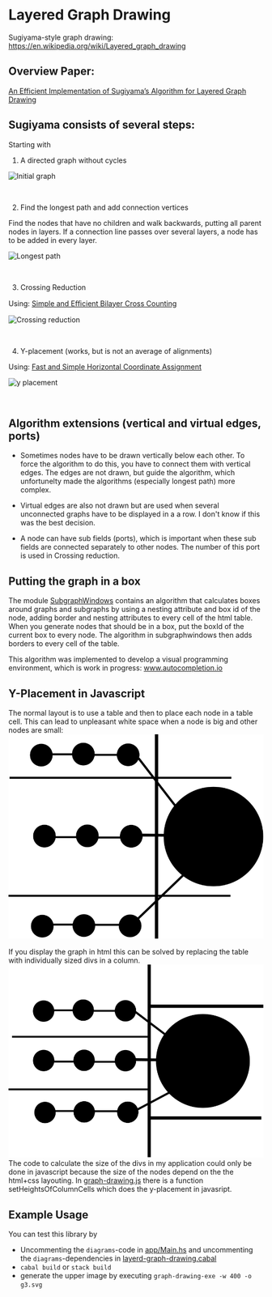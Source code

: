 # Layered Graph Drawing
Sugiyama-style graph drawing: https://en.wikipedia.org/wiki/Layered_graph_drawing

## Overview Paper:
[An Efficient Implementation of Sugiyama’s
Algorithm for Layered Graph Drawing](https://www.elibm.org/ft/10011396000)

## Sugiyama consists of several steps:

Starting with

1. A directed graph without cycles

![Initial graph](https://raw.githubusercontent.com/tkvogt/layered-graph-drawing/main/graphs/g0.svg)

&nbsp;

2. Find the longest path and add connection vertices

Find the nodes that have no children and walk backwards, putting all parent nodes in layers.
If a connection line passes over several layers, a node has to be added in every layer.

![Longest path](https://raw.githubusercontent.com/tkvogt/layered-graph-drawing/main/graphs/g1.svg)

&nbsp;

3. Crossing Reduction

Using: [Simple and Eﬃcient Bilayer Cross Counting](http://ls11-www.cs.tu-dortmund.de/downloads/papers/BJM04.pdf)

![Crossing reduction](https://raw.githubusercontent.com/tkvogt/layered-graph-drawing/main/graphs/g2.svg)

&nbsp;

4. Y-placement (works, but is not an average of alignments)

Using: [Fast and Simple Horizontal Coordinate Assignment](https://kops.uni-konstanz.de/server/api/core/bitstreams/e3f1cd1e-3fd4-422d-852e-77404160f664/content)

![y placement](https://raw.githubusercontent.com/tkvogt/layered-graph-drawing/main/graphs/g3.svg)

&nbsp;

## Algorithm extensions (vertical and virtual edges, ports)

* Sometimes nodes have to be drawn vertically below each other. To force the algorithm to do this, you have to connect them with vertical edges. The edges are not drawn, but guide the algorithm, which unfortunelty made the algorithms (especially longest path) more complex.

* Virtual edges are also not drawn but are used when several unconnected graphs have to be displayed in a a row. I don't know if this was the best decision.

* A node can have sub fields (ports), which is important when these sub fields are connected separately to other nodes. The number of this port is used in  Crossing reduction.

## Putting the graph in a box

The module [SubgraphWindows](https://github.com/tkvogt/layered-graph-drawing/blob/main/src/Graph/SubGraphWindows.hs) contains an algorithm that calculates boxes around graphs and subgraphs by using a nesting attribute and box id of the node, adding border and nesting attributes to every cell of the html table. When you generate nodes that should be in a box, put the boxId of the current box to every node. The algorithm in subgraphwindows then adds borders to every cell of the table.

This algorithm was implemented to develop a visual programming environment, which is work in progress: www.autocompletion.io

## Y-Placement in Javascript
The normal layout is to use a table and then to place each node in a table cell.
This can lead to unpleasant white space when a node is big and other nodes are small:
![table layout](https://raw.githubusercontent.com/tkvogt/layered-graph-drawing/main/graphs/tableLayout.svg)

If you display the graph in html this can be solved by replacing the table with individually sized divs in a column.
![individual sized divs](https://raw.githubusercontent.com/tkvogt/layered-graph-drawing/main/graphs/divsColumn.svg)
The code to calculate the size of the divs in my application could only be done in javascript because the size of the nodes depend on the the html+css layouting.
In [graph-drawing.js](https://raw.githubusercontent.com/tkvogt/layered-graph-drawing/main/src/Graph/graph-drawing.js) there is a function setHeightsOfColumnCells which does the y-placement in javasript.

## Example Usage
You can test this library by 
 * Uncommenting the ```diagrams```-code in [app/Main.hs](https://github.com/tkvogt/layered-graph-drawing/blob/main/app/Main.hs) and uncommenting the ```diagrams```-dependencies in [layerd-graph-drawing.cabal](https://github.com/tkvogt/layered-graph-drawing/blob/main/layered-graph-drawing.cabal)
 * ```cabal build``` or ```stack build```
 * generate the upper image by executing ```graph-drawing-exe -w 400 -o g3.svg```
 
